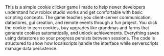 This is a simple cookie clicker game i made to help newer developers understand how roblox studio works and get comfortable with basic scripting concepts. The game teaches you client-server communication, datastores, gui creation, and remote events through a fun project.
You click the cookie to earn cookies, buy upgrades like grandmas and farms that generate cookies automatically, and unlock achievements. Everything saves using datastores so your progress persists between sessions. The code is structured to show how localscripts handle the interface while serverscripts manage data persistence.
